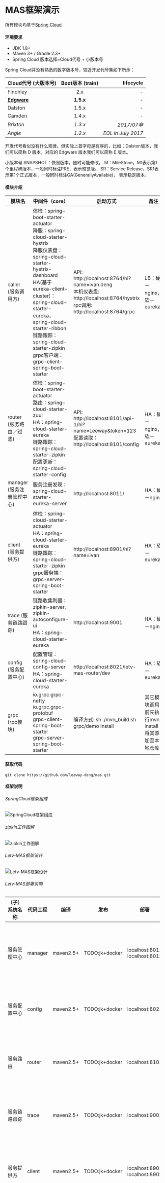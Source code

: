 # MAS框架演示

所有模块均基于[Spring Cloud][url-SpringCloud]

#### 环境要求
* JDK 1.8+
* Maven 3+ / Gradle 2.3+ 
* Spring Cloud 版本选择=Cloud代号 + 小版本号

Spring Cloud并没有熟悉的数字版本号，较近开发代号集如下所示：

| Cloud代号 (大版本号) | Boot版本 (train) | lifecycle
| - | :-: | -: | 
| Finchley | 2.x | - | 
| **[Edgware][url-SpringCloud-manual-E]** | **1.5.x** | - | 
| Dalston | 1.5.x | - |
| Camden | 1.4.x | - |
| _Brixton_ | _1.3.x_ | _2017/07卒_ |
| _Angle_ | _1.2.x_ | _EOL in July 2017_ |

开发代号看似没有什么规律，但实际上首字母是有序的，比如：Dalston版本，我们可以简称 D 版本，对应的 Edgware 版本我们可以简称 E 版本。

小版本号
SNAPSHOT：快照版本，随时可能修改。
M：MileStone，M1表示第1个里程碑版本，一般同时标注PRE，表示预览版。
SR：Service Release，SR1表示第1个正式版本，一般同时标注GA(GenerallyAvailable)， 表示稳定版本。

#### 模块介绍

| 模块名 | 中间件（core） | 启动方式 | 备注 | 
| - | - | - | - | 
| caller (服务调用方)| 体检：spring-boot-starter-actuator<br/> 降服：spring-cloud-starter-hystrix<br/> 降服仪表盘：spring-cloud-starter-hystrix-dashboard<br/> HA(基于eureka-client-cluster)：spring-cloud-starter-eureka，spring-cloud-starter-ribbon<br/> 链路跟踪：spring-cloud-starter-zipkin<br/> grpc客户端：grpc-client-spring-boot-starter| API: http://localhost:8764/hi?name=Ivan.deng<br/> 本机仪表盘: http://localhost:8764/hystrix<br/> rpc调用: http://localhost:8764/grpc | LB：硬－nginx，软－eureka|
| router (服务路由／过滤)| 体检：spring-boot-starter-actuator<br/> 路由：spring-cloud-starter-zuul<br/> HA：spring-cloud-starter-eureka<br/> 链路跟踪：spring-cloud-starter-zipkin<br/> 配置更新：spring-cloud-starter-config| API: http://localhost:8101/api-1/hi?name=Leeway&token=123<br/> 配置读取： http://localhost:8101/config | HA：硬－nginx，软－eureka|
| manager (服务注册管理中心)| 服务注册发现：spring-cloud-starter-eureka-server | http://localhost:8011/ | HA：硬－nginx| 
| client (服务提供方)| 体检：spring-cloud-starter-actuator<br/> HA：spring-cloud-starter-eureka<br/> 链路跟踪：spring-cloud-starter-zipkin<br/> grpc服务端：grpc-server-spring-boot-starter| http://localhost:8901/hi?name=Ivan | HA：软－eureka| 
| trace (服务链路跟踪)| 链路收集利器：zipkin-server, zipkin-autoconfigure-ui <br/> HA：spring-cloud-starter-eureka| http://localhost:9001 | HA：硬－nginx|
| config (服务配置中心)| 配置管理：spring-cloud-config-server <br/> HA：spring-cloud-starter-eureka| http://localhost:8021/letv-mas-router/dev | HA：软－eureka|
| grpc (rpc模块)| io.grpc.grpc-netty<br/> io.grpc.grpc-protobuf<br/> grpc-client-spring-boot-starter<br/> grpc-server-spring-boot-starter | 编译方式: sh ./mvn_build.sh grpc/demo install | 其它模块调用前先执行mvn install将其添加至本地仓库|

#### 获取代码
~~~
git clone https://github.com/leeway-deng/mas.git
~~~

#### 框架说明

###### SpringCloud框架组成

![SpringCloud框架组成][img-spring-cloud-fw-plan]

###### zipkin工作图解

![zipkin工作图解][img-zipkin-workflow]

###### Letv-MAS框架设计

![Letv-MAS框架设计][img-letv-mas-fw]

###### Letv-MAS部署说明

| （子）系统名称 | 代码工程 | 编译 | 发布 | 部署 | 备注 |
| - | - | - | - | - | - | 
| 服务管理中心 | manager | maven2.5+  | TODO:jk+docker | localhost:8011<br/> localhost:8012 | 编译：sh ./mvn_build.sh manager<br/> 执行：EUREKA_SERVER_IP=127.0.0.1 EUREKA_SERVER_PORT=8011 EUREKA_SERVER_LIST= java -jar ./manager/target/manager-1.0-SNAPSHOT.jar<br> Docker镜像：sh ./docker_build.sh manager<br/> 部署：sh ./docker_deploy_ha_m.sh manager 8011 local, sh ./docker_deploy_ha_m.sh manager 8012 local |
| 服务配置中心 | config | maven2.5+ | TODO:jk+docker | localhost:8021 | 编译：sh ./mvn_build.sh config<br/> 执行：EUREKA_SERVER_IP=127.0.0.1 EUREKA_SERVER_PORT=8021 EUREKA_SERVER_LIST=http://localhost:8011/eureka/ java -jar ./config/target/config-1.0-SNAPSHOT.jar<br> Docker镜像：sh ./docker_build.sh manager<br/> 部署：sh ./docker_deploy_ha_m.sh config 8021 local |
| 服务路由 | router | maven2.5+ | TODO:jk+docker | localhost:8101 | 编译：sh ./mvn_build.sh router<br/> 执行：ROUTER_SERVER_IP=127.0.0.1 ROUTER_SERVER_PORT=8101 EUREKA_SERVER_LIST=http://localhost:8011/eureka/ TRACE_SERVER_URL=http://letv-mas-trace/ java -jar ./router/target/router-1.0-SNAPSHOT.jar<br> Docker镜像：sh ./docker_build.sh manager<br/> 部署：sh ./docker_deploy_ha_m.sh router 8101 local |
| 服务链路跟踪 | trace | maven2.5+ | TODO:jk+docker | localhost:9001 | 编译：sh ./mvn_build.sh trace<br/> 执行：TRACE_SERVER_IP=127.0.0.1 TRACE_SERVER_PORT=9001 EUREKA_SERVER_LIST=http://localhost:8011/eureka/ java -jar ./trace/target/trace-1.0-SNAPSHOT.jar<br> Docker镜像：sh ./docker_build.sh trace<br/> 部署：sh ./docker_deploy_ha_m.sh trace 9001 local |
| 服务提供方 | client | maven2.5+ | TODO:jk+docker | localhost:8901<br/>localhost:8902 | 编译：sh ./mvn_build.sh client<br/> 执行：CLIENT_SERVER_IP=127.0.0.1 CLIENT_SERVER_PORT=8902 EUREKA_SERVER_LIST=http://localhost:8011/eureka/ TRACE_SERVER_URL=http://letv-mas-trace/ java -jar ./client/target/client-1.0-SNAPSHOT.jar<br> Docker镜像：sh ./docker_build.sh client<br/> 部署：sh ./docker_deploy_ha_m.sh client 8901 local, sh ./docker_deploy_ha_m.sh client 8902 local |
| 服务调用方 | caller | maven2.5+ | TODO:jk+docker | localhost:8764 | 编译：sh ./mvn_build.sh caller<br/> 执行：CALLER_SERVER_IP=127.0.0.1 CALLER_SERVER_PORT=8764 EUREKA_SERVER_LIST=http://localhost:8011/eureka/ TRACE_SERVER_URL=http://letv-mas-trace/ java -jar ./caller/target/caller-1.0-SNAPSHOT.jar<br> Docker镜像：sh ./docker_build.sh caller<br/> 部署：sh ./docker_deploy_ha_m.sh caller 8764 local |


[url-SpringCloud]: https://projects.spring.io/spring-cloud "SpringCloud"
[url-SpringCloud-manual-E]: http://cloud.spring.io/spring-cloud-static/Edgware.SR3/index.html
[img-zipkin-workflow]: ./docs/img/sleuth-zipkin-services.jpg "zipkin工作图解"
[img-spring-cloud-fw-plan]: ./docs/img/spring-cloud-fw-plan.jpg "SpringCloud框架计划"
[img-letv-mas-fw]: ./docs/img/letv-mas-fw.jpg "MAS框架设计"

